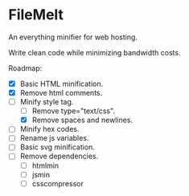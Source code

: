 # FileMelt
An everything minifier for web hosting.

Write clean code while minimizing bandwidth costs.

Roadmap:
- [x] Basic HTML minification.
- [x] Remove html comments.
- [ ] Minify style tag.
    - [ ] Remove type="text/css".
    - [x] Remove spaces and newlines.
- [ ] Minify hex codes.
- [ ] Rename js variables.
- [ ] Basic svg minification.
- [ ] Remove dependencies.
    - [ ] htmlmin
    - [ ] jsmin
    - [ ] csscompressor